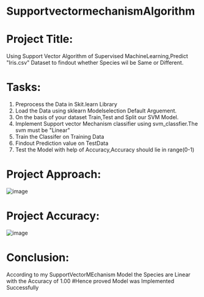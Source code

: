# SupportvectormechanismAlgorithm
# Project Title:
Using Support Vector Algorithm of Supervised MachineLearning,Predict "Iris.csv" Dataset to findout whether Species wil be  Same or Different.
# Tasks:
1) Preprocess the Data in Skit.learn Library 
2) Load the Data using sklearn Modelselection Default Arguement. 
3) On the basis of your dataset Train,Test and Split our SVM Model.
4) Implement Support vector Mechanism classifier using svm_classfier.The svm must be "Linear"
5) Train the Classifer on Training Data 
6) Findout Prediction value on TestData 
7) Test the Model with help of Accuracy,Accuracy should lie in range(0-1)
# Project Approach:
![image](https://github.com/Manichandachiever1/SupportvectormechanismAlgorithm/assets/127472257/a78091c2-08e1-484b-8d4f-87fad7969a56)
# Project Accuracy:
![image](https://github.com/Manichandachiever1/SupportvectormechanismAlgorithm/assets/127472257/56ecfebe-4366-4dc3-a8a9-f64094bd82b7)
# Conclusion:
According to my SupportVectorMEchanism Model the Species are Linear with the Accuracy of 1.00
#Hence proved Model was Implemented Successfully
